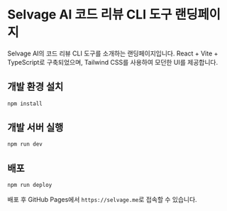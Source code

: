 
# Selvage AI 코드 리뷰 CLI 도구 랜딩페이지

Selvage AI의 코드 리뷰 CLI 도구를 소개하는 랜딩페이지입니다. React + Vite + TypeScript로 구축되었으며, Tailwind CSS를 사용하여 모던한 UI를 제공합니다.

## 개발 환경 설치

```bash
npm install
```

## 개발 서버 실행

```bash
npm run dev
```

## 배포

```bash
npm run deploy
```

배포 후 GitHub Pages에서 `https://selvage.me`로 접속할 수 있습니다.
  